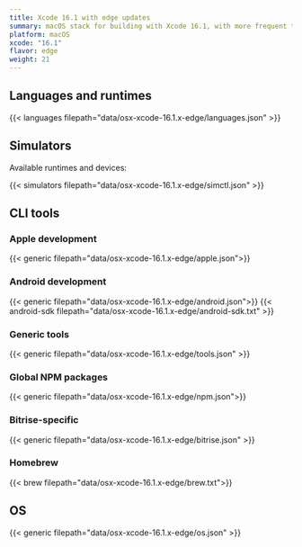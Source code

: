 ```yaml
---
title: Xcode 16.1 with edge updates
summary: macOS stack for building with Xcode 16.1, with more frequent tool updates
platform: macOS
xcode: "16.1"
flavor: edge
weight: 21
---
```


## Languages and runtimes

{{< languages filepath="data/osx-xcode-16.1.x-edge/languages.json" >}}

## Simulators

Available runtimes and devices:

{{< simulators filepath="data/osx-xcode-16.1.x-edge/simctl.json" >}}

## CLI tools

### Apple development

{{< generic filepath="data/osx-xcode-16.1.x-edge/apple.json">}}

### Android development

{{< generic filepath="data/osx-xcode-16.1.x-edge/android.json">}}
{{< android-sdk filepath="data/osx-xcode-16.1.x-edge/android-sdk.txt" >}}

### Generic tools

{{< generic filepath="data/osx-xcode-16.1.x-edge/tools.json" >}}

### Global NPM packages

{{< generic filepath="data/osx-xcode-16.1.x-edge/npm.json">}}

### Bitrise-specific

{{< generic filepath="data/osx-xcode-16.1.x-edge/bitrise.json" >}}

### Homebrew

{{< brew filepath="data/osx-xcode-16.1.x-edge/brew.txt">}}

## OS

{{< generic filepath="data/osx-xcode-16.1.x-edge/os.json" >}}
